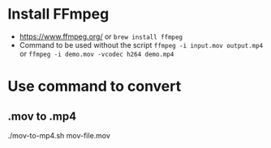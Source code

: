 
# Install FFmpeg

- https://www.ffmpeg.org/ or `brew install ffmpeg`
- Command to be used without the script `ffmpeg -i input.mov output.mp4` or `ffmpeg -i demo.mov -vcodec h264 demo.mp4`

# Use command to convert

## .mov to .mp4

./mov-to-mp4.sh mov-file.mov